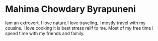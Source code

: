 # Mahima Chowdary Byrapuneni

Iam an extrovert. I love nature.I love traveling, i mostly travel with my cousins. I love cooking it is best stress relif to me. Most of my free time i spend time with my friends and family. 

